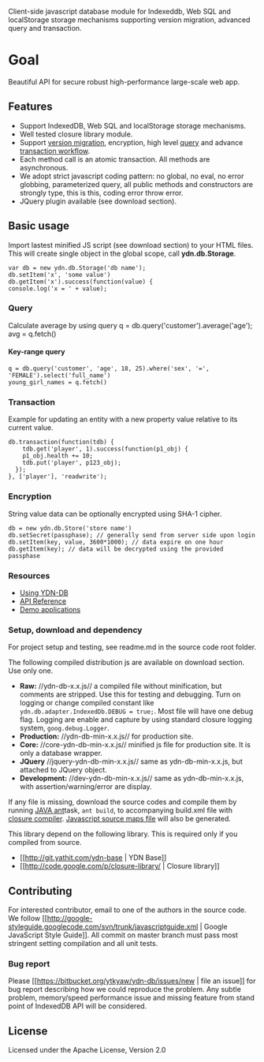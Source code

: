 Client-side javascript database module for Indexeddb, Web SQL and localStorage storage mechanisms supporting version migration, advanced query and transaction.

# Goal 

Beautiful API for secure robust high-performance large-scale web app.

## Features

* Support IndexedDB, Web SQL and localStorage storage mechanisms.
* Well tested closure library module.
* Support [version migration](http://dev.yathit.com/ydn-db/using/schema.html), encryption, high level [query](http://dev.yathit.com/ydn-db/starting/query.html) and advance [transaction workflow](http://dev.yathit.com/ydn-db/starting/transaction.html).
* Each method call is an atomic transaction. All methods are asynchronous.
* We adopt strict javascript coding pattern: no global, no eval, no error globbing, parameterized query, all public methods and constructors are strongly type, this is this, coding error throw error. 
* JQuery plugin available (see download section).

## Basic usage 

Import lastest minified JS script (see download section) to your HTML files. This will create single object in the global scope, call **ydn.db.Storage**.

    var db = new ydn.db.Storage('db name');
    db.setItem('x', 'some value')
    db.getItem('x').success(function(value) {
    console.log('x = ' + value);


### Query 
Calculate average by using query
    q = db.query('customer').average('age');
    avg = q.fetch()

#### Key-range query 
    q = db.query('customer', 'age', 18, 25).where('sex', '=', 'FEMALE').select('full_name')
    young_girl_names = q.fetch()

### Transaction 

Example for updating an entity with a new property value relative to its current value.

    db.transaction(function(tdb) {
        tdb.get('player', 1).success(function(p1_obj) {
        p1_obj.health += 10;
        tdb.put('player', p123_obj);
      });
    }, ['player'], 'readwrite');

### Encryption 
String value data can be optionally encrypted using SHA-1 cipher. 

    db = new ydn.db.Store('store name')
    db.setSecret(passphase); // generally send from server side upon login
    db.setItem(key, value, 3600*1000); // data expire on one hour
    db.getItem(key); // data will be decrypted using the provided passphase

### Resources

* [Using YDN-DB](http://dev.yathit.com/ydn-db/using.html)
* [API Reference](http://dev.yathit.com/api-reference/ydn-db-storage.html)
* [Demo applications](http://dev.yathit.com/ydn-db/demos.html)


### Setup, download and dependency 
 
For project setup and testing, see readme.md in the source code root folder.

The following compiled distribution js are available on download section. Use only one.

* **Raw:** //ydn-db-x.x.js// a compiled file without minification, but comments are stripped. Use this for testing and debugging. Turn on logging or change compiled constant like `ydn.db.adapter.IndexedDb.DEBUG = true;`. Most file will have one debug flag. Logging are enable and capture by using standard closure logging system, `goog.debug.Logger`.
* **Production:** //ydn-db-min-x.x.js// for production site.  
* **Core:** //core-ydn-db-min-x.x.js// minified js file for production site. It is only a database wrapper. 
* **JQuery** //jquery-ydn-db-min-x.x.js// same as ydn-db-min-x.x.js, but attached to JQuery object.
* **Development:** //dev-ydn-db-min-x.x.js// same as ydn-db-min-x.x.js, with assertion/warning/error are display.

If any file is missing, download the source codes and compile them by running [JAVA ant](http://ant.apache.org/)task, `ant build`, to accompanying build.xml file with [closure compiler](https://developers.google.com/closure/compiler/). [Javascript source maps file](http://www.html5rocks.com/en/tutorials/developertools/sourcemaps/) will also be generated.  

This library depend on the following library. This is required only if you compiled from source.

* [[http://git.yathit.com/ydn-base | YDN Base]]
* [[http://code.google.com/p/closure-library/ | Closure library]]

## Contributing 

For interested contributor, email to one of the authors in the source code. We follow [[http://google-styleguide.googlecode.com/svn/trunk/javascriptguide.xml | Google JavaScript Style Guide]]. All commit on master branch must pass most stringent setting compilation and all unit tests.

### Bug report 

Please [[https://bitbucket.org/ytkyaw/ydn-db/issues/new | file an issue]] for bug report describing how we could reproduce the problem. Any subtle problem, memory/speed performance issue and missing feature from stand point of IndexedDB API will be considered.  

## License 

Licensed under the Apache License, Version 2.0 